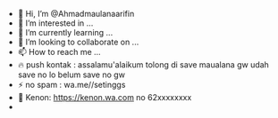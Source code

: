 - 👋 Hi, I’m @Ahmadmaulanaarifin
- 👀 I’m interested in ...
- 🌱 I’m currently learning ...
- 💞️ I’m looking to collaborate on ...
- 📫 How to reach me ...
- 🔥 push kontak : assalamu'alaikum tolong di save maualana gw udah save no lo belum save no gw 
- ⚡ no spam : wa.me//setinggs 
- 🗿 Kenon: https://kenon.wa.com no 62xxxxxxxx
- 
<!---
Ahmadmaulanaarifin/Ahmadmaulanaarifin is a ✨ special ✨ repository because its `README.md` (this file) appears on your GitHub profile.
You can click the Preview link to take a look at your changes.
--->
